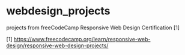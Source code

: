 # webdesign_projects
projects from freeCodeCamp Responsive Web Design Certification [1]


[1] https://www.freecodecamp.org/learn/responsive-web-design/responsive-web-design-projects/


